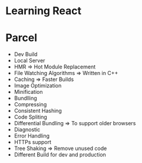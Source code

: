 # Learning React

# Parcel 
- Dev Build
- Local Server
- HMR => Hot Module Replacement
- File Watching Algorithms => Written in C++ 
- Caching => Faster Builds
- Image Optimization
- Minification
- Bundlling
- Compressing
- Consistent Hashing
- Code Spliting
- Differential Bundling => To support older browsers
- Diagnostic
- Error Handling
- HTTPs support
- Tree Shaking => Remove unused code
- Different Build for dev and production